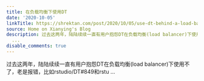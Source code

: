 ```yaml
---
title: 在负载均衡下使用DT
date: '2020-10-05'
linkTitle: https://shrektan.com/post/2020/10/05/use-dt-behind-a-load-balancer/
source: Home on Xianying's Blog
description: 过去这两年，陆陆续续一直有用户抱怨DT在负载均衡(load balancer)下使用不了，老是报错，比如rstudio/DT#849和rstu
  ...
disable_comments: true
---
```

过去这两年，陆陆续续一直有用户抱怨DT在负载均衡(load balancer)下使用不了，老是报错，比如rstudio/DT#849和rstu ...